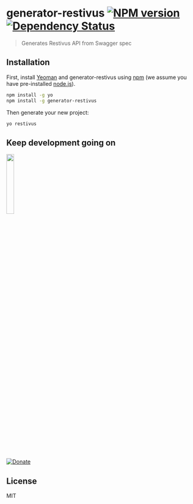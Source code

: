 # generator-restivus [![NPM version][npm-image]][npm-url] [![Dependency Status][daviddm-image]][daviddm-url]
> Generates Restivus API from Swagger spec

## Installation

First, install [Yeoman](http://yeoman.io) and generator-restivus using [npm](https://www.npmjs.com/) (we assume you have pre-installed [node.js](https://nodejs.org/)).

```bash
npm install -g yo
npm install -g generator-restivus
```

Then generate your new project:

```bash
yo restivus
```

## Keep development going on
<img src="http://oi68.tinypic.com/uro76.jpg" width="20%">

[![Donate](https://img.shields.io/badge/Donate-PayPal-green.svg)](https://www.paypal.me/vjyrkka)

## License

MIT

[npm-image]: https://badge.fury.io/js/generator-restivus.svg
[npm-url]: https://npmjs.org/package/generator-restivus
[daviddm-image]: https://david-dm.org/meteor-rest/generator-restivus.svg?theme=shields.io
[daviddm-url]: https://david-dm.org/meteor-rest/generator-restivus
